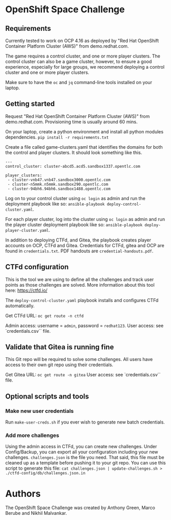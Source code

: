 # OpenShift Space Challenge

## Requirements

Currently tested to work on OCP 4.16 as deployed by "Red Hat OpenShift
Container Platform Cluster (AWS)" from demo.redhat.com.

The game requires a control cluster, and one or more player clusters.
The control cluster can also be a game cluster, however, to ensure a
good experience, especially for large groups, we recommend deploying a
control cluster and one or more player clusters.

Make sure to have the `oc` and `jq` command-line tools installed on your laptop.

## Getting started

Request "Red Hat OpenShift Container Platform Cluster (AWS)" from
demo.redhat.com. Provisioning time is usually around 60 mins.

On your laptop, create a python environment and install all python
modules dependencies.
`pip install -r requirements.txt`

Create a file called game-clusters.yaml that identifies the domains
for both the control and player clusters.  It should look something
like this.
```
---
control_cluster: cluster-abcd5.acd5.sandbox1337.opentlc.com

player_clusters:
 - cluster-vnb47.vnb47.sandbox3000.opentlc.com
 - cluster-n5mmk.n5mmk.sandbox290.opentlc.com
 - cluster-94bh6.94bh6.sandbox1488.opentlc.com
```

Log on to your control cluster using `oc login` as admin and run
the deployment playbook like so:
`ansible-playbook deploy-control-cluster.yaml`.

For each player cluster, log into the cluster using `oc login` as
admin and run the player cluster deployment playbook like so:
`ansible-playbook deploy-player-cluster.yaml`.

In addition to deploying CTFd, and Gitea, the playbook creates player
accounts on OCP, CTFd and Gitea. Credentials for CTFd, gitea and OCP
are found in `credentials.txt`. PDF handouts are
`credential-handouts.pdf`.

## CTFd configuration

This is the tool we are using to define all the challenges and track
user points as those challenges are solved.  More information about
this tool here: https://ctfd.io/

The `deploy-control-cluster.yaml` playbook installs and configures
CTFd automatically.

Get CTFd URL: `oc get route -n ctfd`

Admin access: username = `admin`, password = `redhat123`.
User access: see `credentials.csv`` file.

## Validate that Gitea is running fine

This Git repo will be required to solve some challenges. All users
have access to their own git repo using their credentials.

Get Gitea URL: `oc get route -n gitea`
User access: see `credentials.csv`` file.

## Optional scripts and tools

### Make new user credentials

Run `make-user-creds.sh` if you ever wish to generate new batch credentials.

### Add more challenges

Using the admin access in CTFd, you can create new challenges. Under Config/Backup, you can export all your configuration including your new challenges. `challenges.json` is the file you need. That said, this file must be cleaned up as a template before pushing it to your git repo. You can use this script to generate this file: `cat challenges.json | update-challenges.sh > ./ctfd-config/db/challenges.json.in`

# Authors

The OpenShift Space Challenge was created by Anthony Green, Marco Berube and Nikhil Malvankar.
